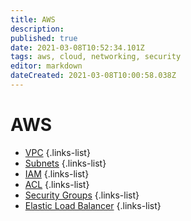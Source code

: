 ```yaml
---
title: AWS
description: 
published: true
date: 2021-03-08T10:52:34.101Z
tags: aws, cloud, networking, security
editor: markdown
dateCreated: 2021-03-08T10:00:58.038Z
---
```


# AWS
- [VPC](/training/aws/vpc)
{.links-list}
- [Subnets](/training/cloud_and_devops/network_and_security/aws/subnets)
{.links-list}
- [IAM](/training/cloud_and_devops/network_and_security/aws/iam)
{.links-list}
- [ACL](/training/cloud_and_devops/network_and_security/aws/acl)
{.links-list}
- [Security Groups](/training/cloud_and_devops/network_and_security/aws/security_groups)
{.links-list}
- [Elastic Load Balancer](/training/cloud_and_devops/network_and_security/aws/elastic_load_balancer)
{.links-list}